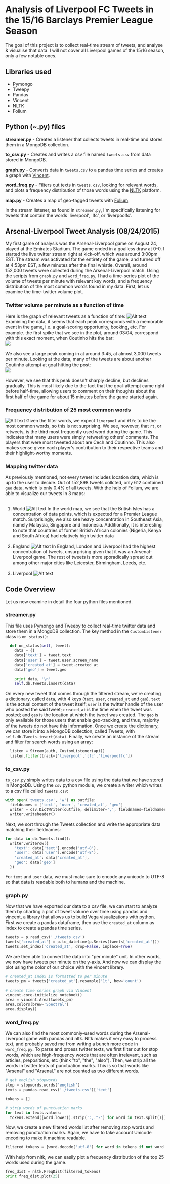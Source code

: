 # Analysis of Liverpool FC Tweets in the 15/16 Barclays Premier League Season
The goal of this project is to collect real-time stream of tweets, and analyse & visualise that data. I will not cover all Liverpool games of the 15/16 season, only a few notable ones.

## Libraries used
- Pymongo
- Tweepy
- Pandas
- Vincent
- NLTK
- Folium

## Python (~.py) files 
**streamer.py** - Creates a listener that collects tweets in real-time and stores them in a MongoDB collection.

**to_csv.py** - Creates and writes a csv file named `tweets.csv` from data stored in MongoDB.

**graph.py** - Converts data in `tweets.csv` to a pandas time series and creates a graph with [Vincent](http://vincent.readthedocs.org/en/latest/).

**word_freq.py** - Filters out texts in `tweets.csv`, looking for relevant words, and plots a frequency distribution of those words using the [NLTK](http://www.nltk.org/) platform.

**map.py** - Creates a map of geo-tagged tweets with [Folium](https://github.com/python-visualization/folium).

In the stream listener, as found in `streamer.py`, I'm specifically listening for tweets that contain the words 'liverpool', 'lfc', or 'liverpoolfc'.

## Arsenal-Liverpool Tweet Analysis (08/24/2015)
My first game of analysis was the Arsenal-Liverpool game on August 24, played at the Emirates Stadium. The game ended in a goalless draw at 0-0. I started the live twitter stream right at kick-off, which was around 3:00pm EST. The stream was activated for the entirety of the game, and turned off at 4:53pm EST, a few minutes after the final whistle. Overall, around 152,000 tweets were collected during the Arsenal-Liverpool match. Using the scripts from `graph.py` and `word_freq.py`, I had a time-series plot of the volume of tweets per minute with relevant key words, and a frequency distribution of the most common words found in my data. First, let us examine the time-twitter volume plot.

### Twitter volume per minute as a function of time
Here is the graph of relevant tweets as a function of time:
![Alt text](https://raw.github.com/kimasx/lfc-tweet-analysis/master/assets/time_series.png "Twitter Volume per Minute vs Time")
Examining the data, it seems that each peak corresponds with a memorable event in the game, i.e. a goal-scoring opportunity, booking, etc. For example. the first spike that we see in the plot, around 03:04, correspond with this exact moment, when Coutinho hits the bar:
<br>
<img src="/assets/coutinho.gif" style="display:block;">
<br>
We also see a large peak coming in at around 3:45, at almost 3,000 tweets per minute. Looking at the data, many of the tweets are about another Coutinho attempt at goal hitting the post:
<br>
<img src="/assets/bar.gif" style="display:block;">
<br>
However, we see that this peak doesn't sharply decline, but declines gradually. This is most likely due to the fact that the goal-attempt came right before half-time, allowing users to comment on their thoughts about the first half of the game for about 15 minutes before the game started again.

### Frequency distribution of 25 most common words
![Alt text](https://raw.github.com/kimasx/lfc-tweet-analysis/master/assets/word_freq.png "Word Counts")
Given the filter words, we expect `liverpool` and `#lfc` to be the most common words, so this is not surprising. We see, however, that `rt`, or retweets, is the third most frequently used word during the game. This indicates that many users were simply retweeting others' comments. The players that were most tweeted about are Cech and Coutinho. This also makes sense given each player's contribution to their respective teams and their highlight-worthy moments.

### Mapping twitter data
As previously mentioned, not every tweet includes location data, which is up to the user to decide. Out of 152,898 tweets collcted, only 612 contained `geo` data, which is only 0.4% of all tweets. With the help of Folium, we are able to visualize our tweets in 3 maps:<br><br>
1) World
![Alt text](https://raw.github.com/kimasx/lfc-tweet-analysis/master/assets/world_map.png "World Map")
In the world map, we see that the British Isles has a concentration of data points, which is expected for a Premier League match. Surprisingly, we also see heavy concentration in Southeast Asia, namely Malaysia, Singapore and Indonesia. Additionally, it is interesting to note that countries of former British African colonies (Nigeria, Kenya and South Africa) had relatively high twitter data 
<br><br>
2) England
![Alt text](https://raw.github.com/kimasx/lfc-tweet-analysis/master/assets/england_map.png "England Map")
In England, London and Liverpool had the highest concentration of tweets, unsurprising given that it was an Arsenal-Liverpool game. The rest of tweets is more sporadically spread out among other major cities like Leicester, Birmingham, Leeds, etc.
<br><br>
3) Liverpool
![Alt text](https://raw.github.com/kimasx/lfc-tweet-analysis/master/assets/liverpool_map.png "Liverpool Map")


## Code Overview
Let us now examine in detail the four python files mentioned.
### streamer.py
This file uses Pymongo and Tweepy to collect real-time twitter data and store them in a MongoDB collection. The key method in the `CustomListener` class is `on_status()`:
```python
  def on_status(self, tweet):
    data = {}
    data['text'] = tweet.text
    data['user'] = tweet.user.screen_name
    data['created_at'] = tweet.created_at
    data['geo'] = tweet.geo
    
    print data, '\n'
    self.db.Tweets.insert(data)
```
On every new tweet that comes through the filtered stream, we're creating a dictionary, called `data`, with 4 keys (`text`, `user`, `created_at` and `geo`). `text` is the actual content of the tweet itself; `user` is the twitter handle of the user who posted the said tweet; `created_at` is the time when the tweet was posted; and `geo` is the location at which the tweet was created. The `geo` is only available for those users that enable geo-tracking, and thus, majority of the tweets do not have this information. Once we create the dictionary, we can store it into a MongoDB collection, called Tweets, with `self.db.Tweets.insert(data)`. Finally, we create an instance of the stream and filter for search words using an array:
```python
  listen = Stream(auth, CustomListener(api))
  listen.filter(track=['liverpool','lfc','liverpoolfc'])
```

### to_csv.py
`to_csv.py` simply writes data to a csv file using the data that we have stored in MongoDB. Using the `csv` python module, we create a writer which writes to a csv file called `tweets.csv`:
```python
with open('tweets.csv', 'w') as outfile:
  fieldnames = ['text', 'user', 'created_at', 'geo']
  writer = csv.DictWriter(outfile, delimiter=',', fieldnames=fieldnames)
  writer.writeheader()
```
Next, we sort through the Tweets collection and write the appropriate data matching their fieldnames:
```python
for data in db.Tweets.find():
  writer.writerow({ 
    'text': data['text'].encode('utf-8'), 
    'user': data['user'].encode('utf-8'), 
    'created_at': data['created_at'],
    'geo': data['geo']
  })
```
For `text` and `user` data, we must make sure to encode any unicode to UTF-8 so that data is readable both to humans and the machine.

### graph.py
Now that we have exported our data to a csv file, we can start to analyze them by charting a plot of tweet volume over time using pandas and vincent, a library that allows us to build Vega visualizations with python. First we create a pandas dataframe, then use the `created_at` column as index to create a pandas time series.
```python
tweets = p.read_csv('./tweets.csv')
tweets['created_at'] = p.to_datetime(p.Series(tweets['created_at']))
tweets.set_index('created_at', drop=False, inplace=True)
```
We are then able to convert the data into "per minute" unit. In other words, we now have tweets per minute on the y-axis. And now we can display the plot using the color of our choice with the vincent library.
```python
# created_at index is formatted to per minute
tweets_pm = tweets['created_at'].resample('1t', how='count')

# create time series graph via Vincent
vincent.core.initialize_notebook()
area = vincent.Area(tweets_pm)
area.colors(brew='Spectral')
area.display()
```

### word_freq.py
We can also find the most commonly-used words during the Arsenal-Liverpool game with pandas and nltk. Nltk makes it very easy to process text, and probably saved me from writing a bunch more code in `word_freq.py`. To parse and proess twitter texts, we first filter out for stop words, which are high-frequency words that are often irrelevant, such as articles, prepositions, etc (think "to", "the", "also"). Then, we strip all the words in twitter texts of punctuation marks. This is so that words like "Arsenal" and "Arsenal." are not counted as two different words.
```python
# get english stopwords
stop = stopwords.words('english')
texts = pandas.read_csv('./tweets.csv')['text']

tokens = []

# strip words of punctuation marks
for text in texts.values:
  tokens.extend([word.lower().strip(':,."-') for word in text.split()])
```
Now, we create a new filtered words list after removing stop words and removing punctuation marks. Again, we have to take account Unicode encoding to make it machine readable.
```python
filtered_tokens = [word.decode('utf-8') for word in tokens if not word.decode('utf-8') in stop]
```
With help from nltk, we can easily plot a frequency distribution of the top 25 words used during the game.
```python
freq_dist = nltk.FreqDist(filtered_tokens)
print freq_dist.plot(25)
```
